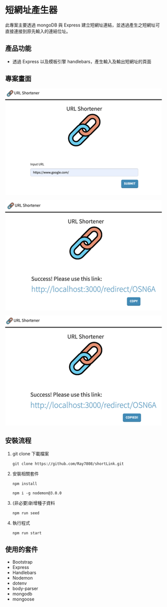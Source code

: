 # 短網址產生器

此專案主要透過 mongoDB 與 Express 建立短網址連結，並透過產生之短網址可直接連接到原先輸入的連結位址。

## 產品功能

-   透過 Express 以及模板引擎 handlebars，產生輸入及輸出短網址的頁面

## 專案畫面

![image](https://github.com/Ray7808/shortLink/blob/main/img/mainImage.png)

![image](https://github.com/Ray7808/shortLink/blob/main/img/generateShortLink.png)

![image](https://github.com/Ray7808/shortLink/blob/main/img/copyShortLink.png)

## 安裝流程

1. git clone 下載檔案

    ```
    git clone https://github.com/Ray7808/shortLink.git
    ```

2. 安裝相關套件

    ```
    npm install
    ```

    ```
    npm i -g nodemon@3.0.0
    ```

3. (非必要)新增種子資料

    ```
    npm run seed
    ```

4. 執行程式
    ```
    npm run start
    ```

## 使用的套件

-   Bootstrap
-   Express
-   Handlebars
-   Nodemon
-   dotenv
-   body-parser
-   mongodb
-   mongoose
